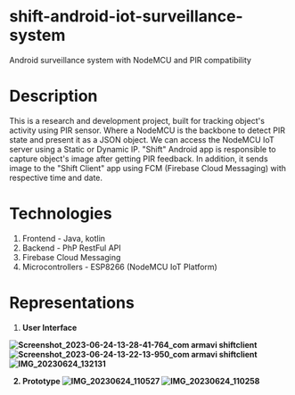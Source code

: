 # shift-android-iot-surveillance-system
Android surveillance system with NodeMCU and PIR compatibility

# Description
This is a research and development project, built for tracking object's activity using PIR sensor. Where a NodeMCU is the backbone to detect PIR state and present it as a JSON object. We can access the NodeMCU IoT server using a Static or Dynamic IP. "Shift" Android app is responsible to capture object's image after getting PIR feedback. In addition, it sends image to the "Shift Client" app using FCM (Firebase Cloud Messaging) with respective time and date.

# Technologies
1. Frontend - Java, kotlin
2. Backend - PhP RestFul API
3. Firebase Cloud Messaging
4. Microcontrollers - ESP8266 (NodeMCU IoT Platform)

# Representations
1. <b> User Interface <b>

![Screenshot_2023-06-24-13-28-41-764_com armavi shiftclient](https://github.com/user-attachments/assets/e2839bcc-1808-4822-8d08-e348626535e1)
![Screenshot_2023-06-24-13-22-13-950_com armavi shiftclient](https://github.com/user-attachments/assets/1501d4bf-c763-4b82-9817-f91c392c1cc4)
![IMG_20230624_132131](https://github.com/user-attachments/assets/e6fd9293-03f0-4d84-b9d4-0b6bb6154939)

2. <b> Prototype <b>
![IMG_20230624_110527](https://github.com/user-attachments/assets/6d705329-d37c-4a93-b3f7-c64f9a202bc0)
![IMG_20230624_110258](https://github.com/user-attachments/assets/f78661b2-92b0-4ade-bb4b-5e522705b5bb)
